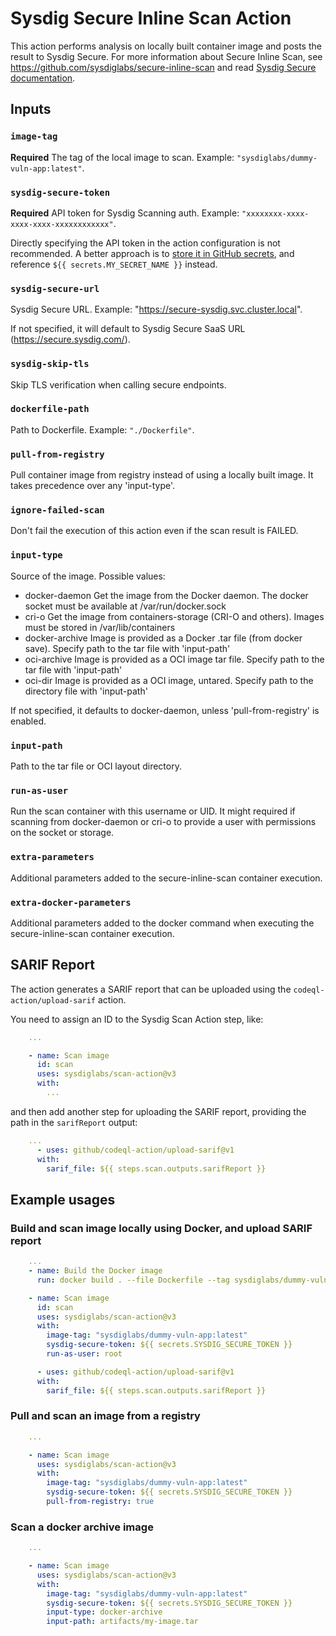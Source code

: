 # Sysdig Secure Inline Scan Action

This action performs analysis on locally built container image and posts the result to Sysdig Secure. For more information about Secure Inline Scan, see https://github.com/sysdiglabs/secure-inline-scan and read [Sysdig Secure documentation](https://docs.sysdig.com/en/image-scanning.html).

## Inputs

### `image-tag`

**Required** The tag of the local image to scan. Example: `"sysdiglabs/dummy-vuln-app:latest"`.

### `sysdig-secure-token`

**Required** API token for Sysdig Scanning auth. Example: `"xxxxxxxx-xxxx-xxxx-xxxx-xxxxxxxxxxxx"`.

Directly specifying the API token in the action configuration is not recommended. A better approach is to [store it in GitHub secrets](https://help.github.com/en/actions/automating-your-workflow-with-github-actions/creating-and-using-encrypted-secrets), and reference `${{ secrets.MY_SECRET_NAME }}` instead.

### `sysdig-secure-url`

Sysdig Secure URL. Example: "https://secure-sysdig.svc.cluster.local".

If not specified, it will default to Sysdig Secure SaaS URL (https://secure.sysdig.com/).

### `sysdig-skip-tls`

Skip TLS verification when calling secure endpoints.

### `dockerfile-path`

Path to Dockerfile. Example: `"./Dockerfile"`.

### `pull-from-registry`

Pull container image from registry instead of using a locally built image. It takes precedence over any 'input-type'.

### `ignore-failed-scan`

Don't fail the execution of this action even if the scan result is FAILED.

### `input-type`

Source of the image. Possible values:

* docker-daemon   Get the image from the Docker daemon.
                  The docker socket must be available at /var/run/docker.sock
* cri-o           Get the image from containers-storage (CRI-O and others).
                  Images must be stored in /var/lib/containers
* docker-archive  Image is provided as a Docker .tar file (from docker save).
                  Specify path to the tar file with 'input-path'
* oci-archive     Image is provided as a OCI image tar file.
                  Specify path to the tar file with 'input-path'
* oci-dir         Image is provided as a OCI image, untared.
                  Specify path to the directory file with 'input-path'
  
If not specified, it defaults to docker-daemon, unless 'pull-from-registry' is enabled.

### `input-path`

Path to the tar file or OCI layout directory.

### `run-as-user`

Run the scan container with this username or UID.
It might required if scanning from docker-daemon or cri-o to provide a user with permissions on the socket or storage.

### `extra-parameters`

Additional parameters added to the secure-inline-scan container execution.

### `extra-docker-parameters`

Additional parameters added to the docker command when executing the secure-inline-scan container execution.

## SARIF Report

The action generates a SARIF report that can be uploaded using the `codeql-action/upload-sarif` action.

You need to assign an ID to the Sysdig Scan Action step, like:

```yaml
    ...

    - name: Scan image
      id: scan
      uses: sysdiglabs/scan-action@v3
      with:
        ...
```

and then add another step for uploading the SARIF report, providing the path in the `sarifReport` output:

```yaml
    ...
      - uses: github/codeql-action/upload-sarif@v1
      with:
        sarif_file: ${{ steps.scan.outputs.sarifReport }}
```

## Example usages

### Build and scan image locally using Docker, and upload SARIF report

```yaml
    ...
    - name: Build the Docker image
      run: docker build . --file Dockerfile --tag sysdiglabs/dummy-vuln-app:latest

    - name: Scan image
      id: scan
      uses: sysdiglabs/scan-action@v3
      with:
        image-tag: "sysdiglabs/dummy-vuln-app:latest"
        sysdig-secure-token: ${{ secrets.SYSDIG_SECURE_TOKEN }}
        run-as-user: root

      - uses: github/codeql-action/upload-sarif@v1
      with:
        sarif_file: ${{ steps.scan.outputs.sarifReport }}
```

### Pull and scan an image from a registry

```yaml
    ...

    - name: Scan image
      uses: sysdiglabs/scan-action@v3
      with:
        image-tag: "sysdiglabs/dummy-vuln-app:latest"
        sysdig-secure-token: ${{ secrets.SYSDIG_SECURE_TOKEN }}
        pull-from-registry: true
```

### Scan a docker archive image


```yaml
    ...

    - name: Scan image
      uses: sysdiglabs/scan-action@v3
      with:
        image-tag: "sysdiglabs/dummy-vuln-app:latest"
        sysdig-secure-token: ${{ secrets.SYSDIG_SECURE_TOKEN }}
        input-type: docker-archive
        input-path: artifacts/my-image.tar
```